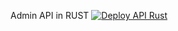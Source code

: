 Admin API in RUST [![Deploy API Rust](https://github.com/BryanFRD/admin-api-rust/actions/workflows/deploy.yml/badge.svg?branch=main)](https://github.com/BryanFRD/admin-api-rust/actions/workflows/deploy.yml)
